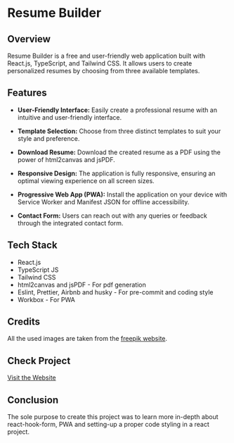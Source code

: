 # Resume Builder

## Overview

Resume Builder is a free and user-friendly web application built with React.js, TypeScript, and Tailwind CSS. It allows users to create personalized resumes by choosing from three available templates.

## Features

- **User-Friendly Interface:** Easily create a professional resume with an intuitive and user-friendly interface.

- **Template Selection:** Choose from three distinct templates to suit your style and preference.

- **Download Resume:** Download the created resume as a PDF using the power of html2canvas and jsPDF.

- **Responsive Design:** The application is fully responsive, ensuring an optimal viewing experience on all screen sizes.

- **Progressive Web App (PWA):** Install the application on your device with Service Worker and Manifest JSON for offline accessibility.

- **Contact Form:** Users can reach out with any queries or feedback through the integrated contact form.

## Tech Stack

- React.js
- TypeScript JS
- Tailwind CSS
- html2canvas and jsPDF - For pdf generation
- Eslint, Prettier, Airbnb and husky - For pre-commit and coding style
- Workbox - For PWA

## Credits

All the used images are taken from the [freepik website](https://www.freepik.com/).

## Check Project

[Visit the Website](https://resume-builder-harvi.netlify.app/)

## Conclusion

The sole purpose to create this project was to learn more in-depth about react-hook-form, PWA and setting-up a proper code styling in a react project.
